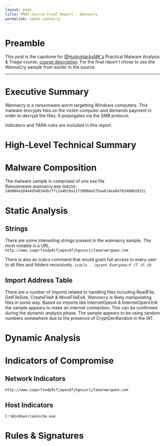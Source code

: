 ```yaml
---
layout: page
title: PMAT Course Final Report - Wannacry
permalink: /pmat-wannacry
---
```


# Preamble
This post is the capstone for [@HuskyHacksMK's](https://twitter.com/HuskyHacksMK) Practical Malware Analysis & Triage course, [course description](https://academy.tcm-sec.com/p/practical-malware-analysis-triage). For the final report I chose to use the WannaCry sample from eariler in the source.

---

# Executive Summary
Wannacry is a ransomware worm targetting Windows computers. This malware encrypts files on the victim computer and demands payment in order to decrypt the files. It propogates via the SMB protocol.

Indicators and YARA rules are included in this report.

# High-Level Technical Summary 


# Malware Composition
The malware sample is comprised of one exe file Ransomware.wannacry.exe
`SHA256: 24d004a104d4d54034dbcffc2a4b19a11f39008a575aa614ea04703480b1022c`

# Static Analysis

## Strings
There are some interesting strings present in the wannacry sample. The most notable is a URL.
`http://www.iuqerfsodp9ifjaposdfjhgosurijfaewrwergwea.com`

There is also an icalcs command that would grant full access to every user to all files and folders recursively.
`icacls . /grant Everyone:F /T /C /Q`

## Import Address Table
There are a number of imports related to handling files including ReadFile, GetFileSize, CreateFileA & MoveFileExA. Wannacry is likely manipulating files in some way.
Based on imports like InternetOpenA & InternetOpenUrlA the sample appears to make an internet connection. This can be confirmed during the dynamic analysis phase.
The sample appears to be using random numbers somewhere due to the presence of CryptGenRandom in the IAT.

# Dynamic Analysis


# Indicators of Compromise

## Network Indicators
`http://www.iuqerfsodp9ifjaposdfjhgosurijfaewrwergwea.com`

## Host Indicators
`C:\Windows\tasksche.exe`

# Rules & Signatures